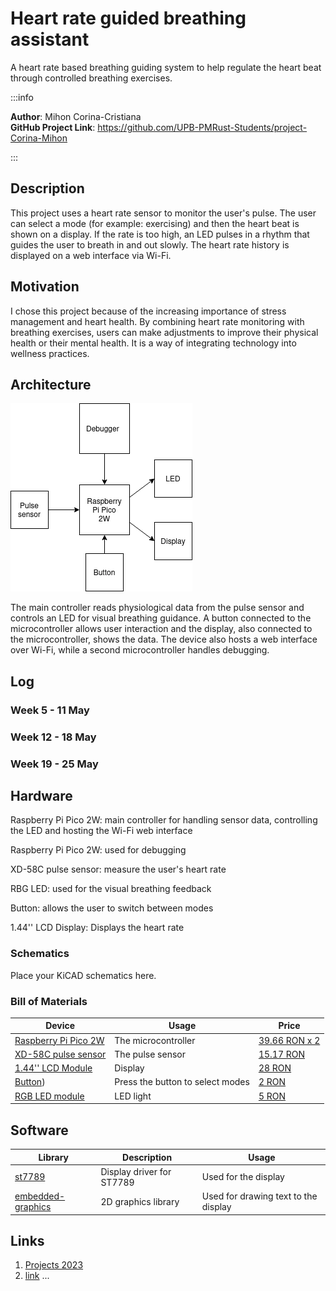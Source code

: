 # Heart rate guided breathing assistant
A heart rate based breathing guiding system to help regulate the heart beat through controlled breathing exercises.

:::info 

**Author**: Mihon Corina-Cristiana \
**GitHub Project Link**: https://github.com/UPB-PMRust-Students/project-Corina-Mihon

:::

## Description

This project uses a heart rate sensor to monitor the user's pulse. The user can select a mode (for example: exercising) and then the heart beat is shown on a display. If the rate is too high, an LED pulses in a rhythm that guides the user to breath in and out slowly. The heart rate history is displayed on a web interface via Wi-Fi.

## Motivation

I chose this project because of the increasing importance of stress management and heart health. By combining heart rate monitoring with breathing exercises, users can make adjustments to improve their physical health or their mental health. It is a way of integrating technology into wellness practices.

## Architecture 

![Diagram](Diagram.webp)

The main controller reads physiological data from the pulse sensor and controls an LED for visual breathing guidance. A button connected to the microcontroller allows user interaction and the display, also connected to the microcontroller, shows the data. The device also hosts a web interface over Wi-Fi, while a  second microcontroller handles debugging. 

## Log

<!-- write your progress here every week -->

### Week 5 - 11 May

### Week 12 - 18 May

### Week 19 - 25 May

## Hardware

Raspberry Pi Pico 2W: main controller for handling sensor data, controlling the LED and hosting the Wi-Fi web interface

Raspberry Pi Pico 2W: used for debugging

XD-58C pulse sensor: measure the user's heart rate

RBG LED: used for the visual breathing feedback

Button: allows the user to switch between modes

1.44'' LCD Display: Displays the heart rate

### Schematics

Place your KiCAD schematics here.

### Bill of Materials

<!-- Fill out this table with all the hardware components that you might need.

The format is 
```
| [Device](link://to/device) | This is used ... | [price](link://to/store) |

```

-->

| Device | Usage | Price |
|--------|--------|-------|
| [Raspberry Pi Pico 2W](https://www.raspberrypi.com/documentation/microcontrollers/raspberry-pi-pico.html) | The microcontroller | [39.66 RON x 2](https://www.optimusdigital.ro/ro/placi-raspberry-pi/13327-raspberry-pi-pico-2-w.html?) |
| [XD-58C pulse sensor](https://pulsesensor.com) | The pulse sensor | [15.17 RON](https://www.optimusdigital.ro/ro/senzori-altele/1273-senzor-de-puls-xd-58c.html?)|
| [1.44'' LCD Module](https://www.google.com/url?sa=t&source=web&rct=j&opi=89978449&url=https://www.optimusdigital.ro/en/index.php%3Fcontroller%3Dattachment%26id_attachment%3D196%26srsltid%3DAfmBOoruUzWlsxzAAf_-B4iAEJVfx2yxuVbGb-puhPoLH_3ZoySWRy6B&ved=2ahUKEwibuP6e7oaNAxXUiv0HHQ0hO54QFnoECB4QAQ&usg=AOvVaw0UxpN128YQYtVhZADYz4ql) | Display | [28 RON](https://www.optimusdigital.ro/ro/optoelectronice-lcd-uri/870-modul-lcd-144.html?)|
| [Button](https://www.optimusdigital.ro/ro/butoane-i-comutatoare/1115-buton-cu-capac-rotund-alb.html?)) | Press the button to select modes | [2 RON](https://www.optimusdigital.ro/ro/butoane-i-comutatoare/1115-buton-cu-capac-rotund-alb.html?)|
| [RGB LED module](https://www.optimusdigital.ro/ro/optoelectronice-led-uri/737-modul-cu-led-rgb.html?) | LED light | [5 RON](https://www.optimusdigital.ro/ro/optoelectronice-led-uri/737-modul-cu-led-rgb.html?)|


## Software

| Library | Description | Usage |
|---------|-------------|-------|
| [st7789](https://github.com/almindor/st7789) | Display driver for ST7789 | Used for the display |
| [embedded-graphics](https://github.com/embedded-graphics/embedded-graphics) | 2D graphics library | Used for drawing text to the display |


## Links

<!-- Add a few links that inspired you and that you think you will use for your project -->

1. [Projects 2023](https://ocw.cs.pub.ro/courses/pm/prj2023)
2. [link](https://iotdesignpro.com/projects/iot-heartbeat-monitoring-system-using-raspberry-pi)
...

